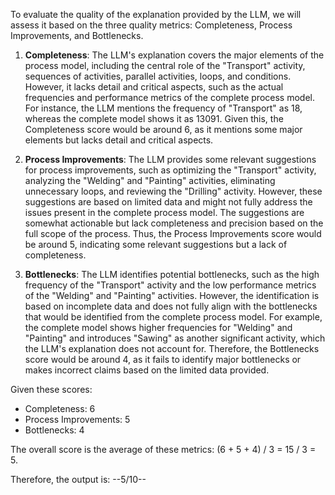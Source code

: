To evaluate the quality of the explanation provided by the LLM, we will assess it based on the three quality metrics: Completeness, Process Improvements, and Bottlenecks.

1. **Completeness**: The LLM's explanation covers the major elements of the process model, including the central role of the "Transport" activity, sequences of activities, parallel activities, loops, and conditions. However, it lacks detail and critical aspects, such as the actual frequencies and performance metrics of the complete process model. For instance, the LLM mentions the frequency of "Transport" as 18, whereas the complete model shows it as 13091. Given this, the Completeness score would be around 6, as it mentions some major elements but lacks detail and critical aspects.

2. **Process Improvements**: The LLM provides some relevant suggestions for process improvements, such as optimizing the "Transport" activity, analyzing the "Welding" and "Painting" activities, eliminating unnecessary loops, and reviewing the "Drilling" activity. However, these suggestions are based on limited data and might not fully address the issues present in the complete process model. The suggestions are somewhat actionable but lack completeness and precision based on the full scope of the process. Thus, the Process Improvements score would be around 5, indicating some relevant suggestions but a lack of completeness.

3. **Bottlenecks**: The LLM identifies potential bottlenecks, such as the high frequency of the "Transport" activity and the low performance metrics of the "Welding" and "Painting" activities. However, the identification is based on incomplete data and does not fully align with the bottlenecks that would be identified from the complete process model. For example, the complete model shows higher frequencies for "Welding" and "Painting" and introduces "Sawing" as another significant activity, which the LLM's explanation does not account for. Therefore, the Bottlenecks score would be around 4, as it fails to identify major bottlenecks or makes incorrect claims based on the limited data provided.

Given these scores:
- Completeness: 6
- Process Improvements: 5
- Bottlenecks: 4

The overall score is the average of these metrics: (6 + 5 + 4) / 3 = 15 / 3 = 5.

Therefore, the output is: --5/10--